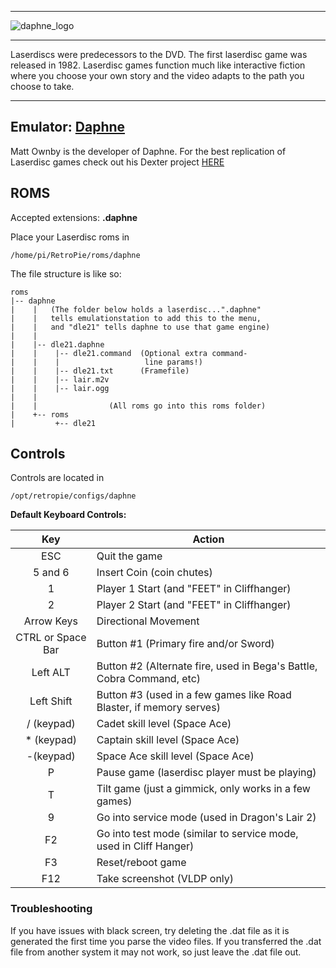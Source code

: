 ***
![daphne_logo](https://cloud.githubusercontent.com/assets/10035308/13100363/9480ba8e-d4f9-11e5-974a-a514e3008837.png)
***
Laserdiscs were predecessors to the DVD. The first laserdisc game was released in 1982. Laserdisc games function much like interactive fiction where you choose your own story and the video adapts to the path you choose to take.

***

## Emulator: [Daphne](http://www.daphne-emu.com/site3/index_hi.php)

Matt Ownby is the developer of Daphne. For the best replication of Laserdisc games check out his Dexter project [HERE](http://www.daphne-emu.com/mediawiki/index.php/DexterFAQ)

## ROMS

Accepted extensions: **.daphne**

Place your Laserdisc roms in 

```
/home/pi/RetroPie/roms/daphne
```

The file structure is like so:

```
roms
|-- daphne
|    |   (The folder below holds a laserdisc...".daphne"
|    |   tells emulationstation to add this to the menu,
|    |   and "dle21" tells daphne to use that game engine)
|    |
|    |-- dle21.daphne     
|    |    |-- dle21.command  (Optional extra command-
|    |    |                   line params!)
|    |    |-- dle21.txt      (Framefile)
|    |    |-- lair.m2v
|    |    |-- lair.ogg
|    |
|    |                (All roms go into this roms folder)
|    +-- roms
|         +-- dle21
```

## Controls

Controls are located in 

```
/opt/retropie/configs/daphne
```

**Default Keyboard Controls:**

|Key|Action|
|:---:|---|
|ESC|Quit the game|
|5 and 6|Insert Coin (coin chutes)|
|1|Player 1 Start (and "FEET" in Cliffhanger)|
|2|Player 2 Start (and "FEET" in Cliffhanger)|
|Arrow Keys|Directional Movement|
|CTRL or Space Bar|Button #1 (Primary fire and/or Sword)|
|Left ALT|Button #2 (Alternate fire, used in Bega's Battle, Cobra Command, etc)|
|Left Shift|Button #3 (used in a few games like Road Blaster, if memory serves)|
|/ (keypad)|Cadet skill level (Space Ace)|
|* (keypad)|Captain skill level (Space Ace)|
|-(keypad)|Space Ace skill level (Space Ace)|
|P|Pause game (laserdisc player must be playing)|
|T|Tilt game (just a gimmick, only works in a few games)|
|9|Go into service mode (used in Dragon's Lair 2)|
|F2|Go into test mode (similar to service mode, used in Cliff Hanger)|
|F3|Reset/reboot game|
|F12|Take screenshot (VLDP only)|

### Troubleshooting

If you have issues with black screen, try deleting the .dat file as it is generated the first time you parse the video files. If you transferred the .dat file from another system it may not work, so just leave the .dat file out.